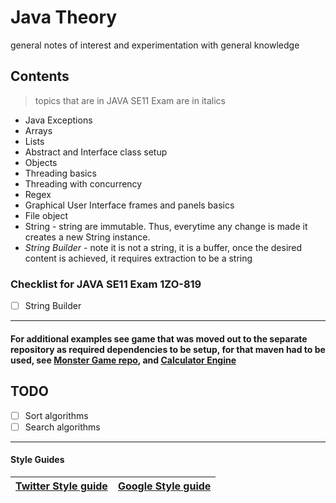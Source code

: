 # Java Theory
general notes of interest and experimentation with general knowledge 

## Contents 
> topics that are in JAVA SE11 Exam are in italics

+ Java Exceptions 
+ Arrays 
+ Lists
+ Abstract and Interface class setup 
+ Objects
+ Threading basics
+ Threading with concurrency
+ Regex
+ Graphical User Interface frames and panels basics
+ File object
+ String - string are immutable. Thus, everytime any change is made it creates a new String instance. 
+ <em>String Builder</em> - note it is not a string, it is a buffer, once the desired content is achieved, it requires extraction to be a string


### Checklist for  JAVA SE11 Exam 1ZO-819
- [ ] String Builder

<hr>

#### For additional examples see game that was moved out to the separate repository as required dependencies to be setup, for that maven had to be used,  see [Monster Game repo](https://github.com/gretaivan/MonsterGameJava/blob/main/README.md), and [Calculator Engine](https://github.com/gretaivan/CalculatorEngine_Java/edit/main/README.md)




## TODO
- [ ]  Sort algorithms
- [ ]  Search algorithms

<hr>

#### Style Guides 

| [Twitter Style guide](https://github.com/twitter-archive/commons/blob/master/src/java/com/twitter/common/styleguide.md) | [Google Style guide](https://google.github.io/styleguide/javaguide.html) |
|  :----:  |  :----:  |
 



